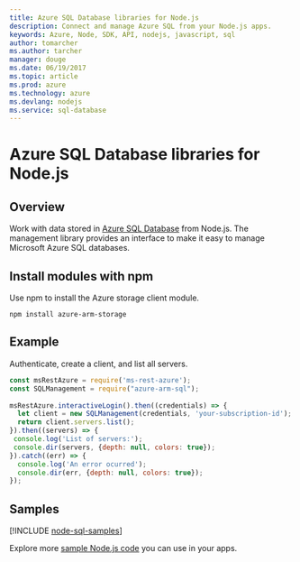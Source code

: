 ```yaml
---
title: Azure SQL Database libraries for Node.js
description: Connect and manage Azure SQL from your Node.js apps.
keywords: Azure, Node, SDK, API, nodejs, javascript, sql
author: tomarcher
ms.author: tarcher
manager: douge
ms.date: 06/19/2017
ms.topic: article
ms.prod: azure
ms.technology: azure
ms.devlang: nodejs
ms.service: sql-database
---
```


# Azure SQL Database libraries for Node.js

## Overview

Work with data stored in [Azure SQL Database](https://docs.microsoft.com/azure/sql-database/sql-database-technical-overview) from Node.js.
The management library provides an interface to make it easy to manage Microsoft Azure SQL databases.

## Install modules with npm

Use npm to install the Azure storage client module.

```
npm install azure-arm-storage
```   

## Example

Authenticate, create a client, and list all servers.

```javascript
const msRestAzure = require('ms-rest-azure');
const SQLManagement = require("azure-arm-sql");
 
msRestAzure.interactiveLogin().then((credentials) => {
  let client = new SQLManagement(credentials, 'your-subscription-id');
  return client.servers.list();
}).then((servers) => {
 console.log('List of servers:');
 console.dir(servers, {depth: null, colors: true});
}).catch((err) => {
  console.log('An error ocurred');
  console.dir(err, {depth: null, colors: true});
});
```

## Samples

[!INCLUDE [node-sql-samples](../docs-ref-conceptual/includes/sql-samples.md)]

Explore more [sample Node.js code](https://azure.microsoft.com/resources/samples/?platform=nodejs) you can use in your apps.
